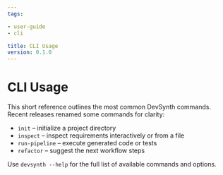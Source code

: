 ```yaml
---
tags:

- user-guide
- cli

title: CLI Usage
version: 0.1.0
---
```


# CLI Usage

This short reference outlines the most common DevSynth commands. Recent releases renamed some commands for clarity:

- `init` – initialize a project directory
- `inspect` – inspect requirements interactively or from a file
- `run-pipeline` – execute generated code or tests
- `refactor` – suggest the next workflow steps


Use `devsynth --help` for the full list of available commands and options.